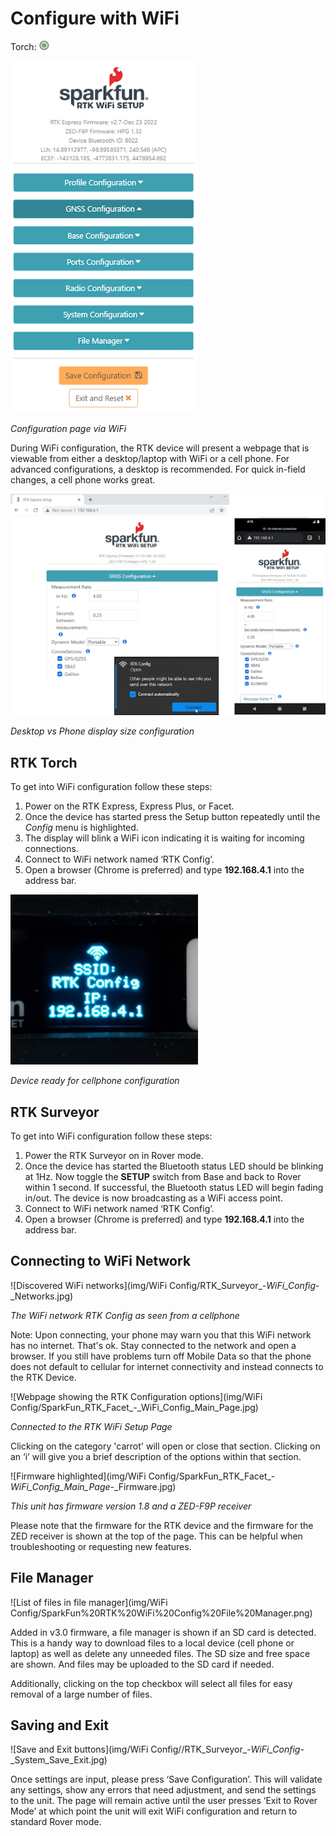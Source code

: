 # Configure with WiFi

Torch: ![Feature Supported](img/Icons/GreenDot.png)


![WiFi configuration over AP](<img/WiFi Config/SparkFun%20RTK%20Header%20Information.png>)

*Configuration page via WiFi*

During WiFi configuration, the RTK device will present a webpage that is viewable from either a desktop/laptop with WiFi or a cell phone. For advanced configurations, a desktop is recommended. For quick in-field changes, a cell phone works great.

![Desktop vs Phone display size configuration](<img/WiFi Config/SparkFun_RTK_Facet_-_Desktop_vs_Phone_Config.jpg>)

*Desktop vs Phone display size configuration*

## RTK Torch

To get into WiFi configuration follow these steps:

1. Power on the RTK Express, Express Plus, or Facet.
2. Once the device has started press the Setup button repeatedly until the *Config* menu is highlighted.
3. The display will blink a WiFi icon indicating it is waiting for incoming connections.
4. Connect to WiFi network named ‘RTK Config’.
5. Open a browser (Chrome is preferred) and type **192.168.4.1** into the address bar.

![Display showing IP address](img/Displays/SparkFun_RTK_Facet_-_Display_WiFi_Config.jpg)

*Device ready for cellphone configuration*

## RTK Surveyor

To get into WiFi configuration follow these steps:

1. Power the RTK Surveyor on in Rover mode.
2. Once the device has started the Bluetooth status LED should be blinking at 1Hz. Now toggle the **SETUP** switch from Base and back to Rover within 1 second. If successful, the Bluetooth status LED will begin fading in/out. The device is now broadcasting as a WiFi access point.
3. Connect to WiFi network named ‘RTK Config’.
4. Open a browser (Chrome is preferred) and type **192.168.4.1** into the address bar.

## Connecting to WiFi Network

![Discovered WiFi networks](img/WiFi Config/RTK_Surveyor_-_WiFi_Config_-_Networks.jpg)

*The WiFi network RTK Config as seen from a cellphone*

Note: Upon connecting, your phone may warn you that this WiFi network has no internet. That's ok. Stay connected to the network and open a browser. If you still have problems turn off Mobile Data so that the phone does not default to cellular for internet connectivity and instead connects to the RTK Device.

![Webpage showing the RTK Configuration options](img/WiFi Config/SparkFun_RTK_Facet_-_WiFi_Config_Main_Page.jpg)

*Connected to the RTK WiFi Setup Page*

Clicking on the category 'carrot' will open or close that section. Clicking on an ‘i’ will give you a brief description of the options within that section.

![Firmware highlighted](img/WiFi Config/SparkFun_RTK_Facet_-_WiFi_Config_Main_Page_-_Firmware.jpg)

*This unit has firmware version 1.8 and a ZED-F9P receiver*

Please note that the firmware for the RTK device and the firmware for the ZED receiver is shown at the top of the page. This can be helpful when troubleshooting or requesting new features.

## File Manager

![List of files in file manager](img/WiFi Config/SparkFun%20RTK%20WiFi%20Config%20File%20Manager.png)

Added in v3.0 firmware, a file manager is shown if an SD card is detected. This is a handy way to download files to a local device (cell phone or laptop) as well as delete any unneeded files. The SD size and free space are shown. And files may be uploaded to the SD card if needed.

Additionally, clicking on the top checkbox will select all files for easy removal of a large number of files.

## Saving and Exit

![Save and Exit buttons](img/WiFi Config//RTK_Surveyor_-_WiFi_Config_-_System_Save_Exit.jpg)

Once settings are input, please press ‘Save Configuration’. This will validate any settings, show any errors that need adjustment, and send the settings to the unit. The page will remain active until the user presses ‘Exit to Rover Mode’ at which point the unit will exit WiFi configuration and return to standard Rover mode.
